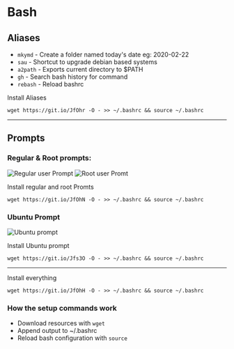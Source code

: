# Bash
## Aliases
* ```mkymd``` - Create a folder named today's date eg: 2020-02-22
* ```sau``` - Shortcut to upgrade debian based systems
* ```a2path``` - Exports current directory to $PATH
* ```gh``` - Search bash history for command
* ```rebash``` - Reload bashrc

Install Aliases
```
wget https://git.io/JfOhr -O - >> ~/.bashrc && source ~/.bashrc
```
---

## Prompts
### Regular & Root prompts:
![Regular user Prompt](https://i.imgur.com/7sP936r.png)
![Root user Promt](https://i.imgur.com/nZRfO7L.png)

Install regular and root Promts
```
wget https://git.io/JfOhN -O - >> ~/.bashrc && source ~/.bashrc
```

### Ubuntu Prompt 
![Ubuntu prompt](https://i.imgur.com/oS6mtDi.png)

Install Ubuntu prompt
```
wget https://git.io/Jfs3O -O - >> ~/.bashrc && source ~/.bashrc
```
---

Install everything
```
wget https://git.io/JfOhH -O - >> ~/.bashrc && source ~/.bashrc
```

### How the setup commands work
* Download resources with ```wget```
* Append output to ~/.bashrc 
* Reload bash configuration with ```source```

